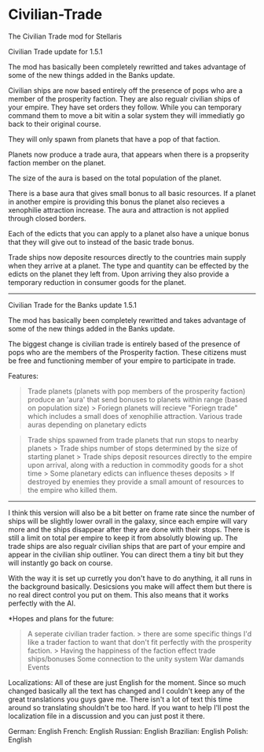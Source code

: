 # Civilian-Trade
The Civilian Trade mod for Stellaris

Civilian Trade update for 1.5.1

The mod has basically been completely rewritted and takes advantage of some of the new things added in the Banks update.

Civilian ships are now based entirely off the presence of pops who are a member of the prosperity faction. They are also regualr civilian ships 
of your empire. They have set orders they follow. While you can temporary command them to move a bit witin a solar system they will immediatly go back 
to their original course. 

They will only spawn from planets that have a pop of that faction.

Planets now produce a trade aura, that appears when there is a propserity faction member on the planet.

The size of the aura is based on the total population of the planet. 

There is a base aura that gives small bonus to all basic resources. If a planet in another empire is providing this bonus the planet also recieves a
xenophilie attraction increase. The aura and attraction is not applied through closed borders. 

Each of the edicts that you can apply to a planet also have a unique bonus that they will give out to instead of the basic trade bonus. 

Trade ships now deposite resources directly to the countries main supply when they arrive at a planet. The type and quantity can be effected by 
the edicts on the planet they left from. 
Upon arriving they also provide a temporary reduction in consumer goods for the planet. 

----------------

Civilian Trade for the Banks update 1.5.1

The mod has basically been completely rewritted and takes advantage of some of the new things added in the Banks update.

The biggest change is civilian trade is entirely based of the presence of pops who are the members of the Prosperity faction. 
These citizens must be free and functioning member of your empire to participate in trade.

Features: 

> Trade planets (planets with pop members of the prosperity faction) produce an 'aura' that send bonuses to planets within range (based on population size)
	> Foriegn planets will recieve "Foriegn trade" which includes a small does of xenophilie attraction.
> Various trade auras depending on planetary edicts

> Trade ships spawned from trade planets that run stops to nearby planets 
	> Trade ships number of stops determined by the size of starting planet
	> Trade ships deposit resources directly to the empire upon arrival, along with a reduction in commodity goods for a shot time 
		> Some planetary edicts can influence theses deposits 
	> If destroyed by enemies they provide a small amount of resources to the empire who killed them.
		
		
----

I think this version will also be a bit better on frame rate since the number of ships will be slightly lower ovrall in the galaxy, since each empire will vary more and the ships disappear after they are done with their stops. 
There is still a limit on total per empire to keep it from absolutly blowing up.
The trade ships are also regualr civilian ships that are part of your empire and appear in the civilian ship outliner. You can direct them a tiny bit but they will instantly go back on course.

With the way it is set up curretly you don't have to do anything, it all runs in the background basically. Desicsions you make will affect them but there is no real direct control you put on them.
This also means that it works perfectly with the AI.

*Hopes and plans for the future:

> A seperate civilian trader faction.
	> there are some specific things I'd like a trader faction to want that don't fit perfectly with the prosperity faction.
	> Having the happiness of the faction effect trade ships/bonuses
> Some connection to the unity system
> War damands
> Events



Localizations: 
All of these are just English for the moment. Since so much changed basically all the text has changed and I couldn't keep any of the great translations you guys gave me.
There isn't a lot of text this time around so translating shouldn't be too hard. If you want to help I'll post the localization file in a discussion and you can just post it there.

German: English
French: English
Russian: English
Brazilian: English
Polish: English